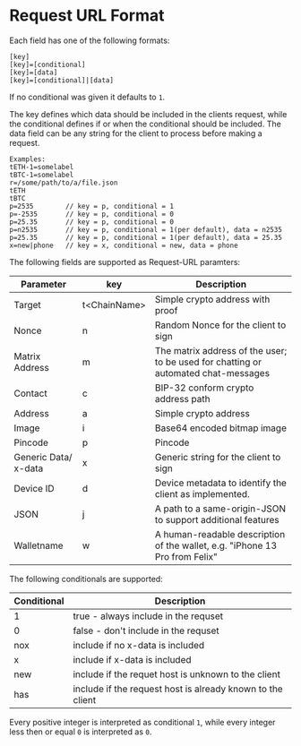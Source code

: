 # Request URL Format

Each field has one of the following formats:

``` plain
[key]
[key]=[conditional]
[key]=[data]
[key]=[conditional]|[data]
```

If no conditional was given it defaults to `1`.

The key defines which data should be included in the clients request,
while the conditional defines if or when the conditional should be included.
The data field can be any string for the client to process before making a
request.

```plain
Examples:
tETH-1=somelabel
tBTC-1=somelabel
r=/some/path/to/a/file.json
tETH
tBTC
p=2535        // key = p, conditional = 1
p=-2535       // key = p, conditional = 0
p=25.35       // key = p, conditional = 0
p=n2535       // key = p, conditional = 1(per default), data = n2535
p=25.35       // key = p, conditional = 1(per default), data = 25.35
x=new|phone   // key = x, conditional = new, data = phone
```

The following fields are supported as Request-URL paramters:

| Parameter | key | Description |
| --- | --- | --- |
| Target | t\<ChainName\> | Simple crypto address with proof |
| Nonce | n | Random Nonce for the client to sign |
| Matrix Address | m | The matrix address of the user; to be used for chatting or automated chat-messages |
| Contact | c | BIP-32 conform crypto address path |
| Address | a | Simple crypto address |
| Image | i | Base64 encoded bitmap image |
| Pincode | p | Pincode |
| Generic Data/ x-data | x | Generic string for the client to sign |
| Device ID | d | Device metadata to identify the client as implemented.
| JSON | j | A path to a same-origin-JSON to support additional features |
| Walletname | w | A human-readable description of the wallet, e.g. "iPhone 13 Pro from Felix" |

The following conditionals are supported:

| Conditional | Description |
| --- | --- |
| 1 | true - always include in the requset |
| 0 | false - don't include in the requset |
| nox | include if no x-data is included |
| x | include if x-data is included |
| new | include if the requet host is unknown to the client |
| has | include if the request host is already known to the client |

Every positive integer is interpreted as conditional `1`,
while every integer less then or equal `0` is interpreted as `0`.

